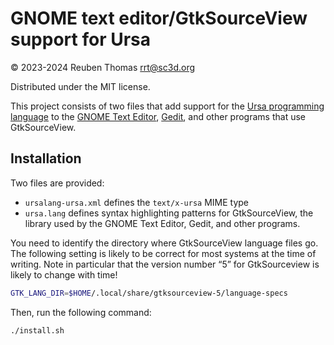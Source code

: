 # GNOME text editor/GtkSourceView support for Ursa

© 2023-2024 Reuben Thomas <rrt@sc3d.org>

Distributed under the MIT license.

This project consists of two files that add support for the [Ursa
programming language](https://ursalang.github.io) to the [GNOME Text
Editor](https://apps.gnome.org/TextEditor),
[Gedit](https://wiki.gnome.org/Apps/Gedit), and other programs that use
GtkSourceView.

## Installation

Two files are provided:

* `ursalang-ursa.xml` defines the `text/x-ursa` MIME type
* `ursa.lang` defines syntax highlighting patterns for GtkSourceView, the library used by the GNOME Text Editor, Gedit, and other programs.

You need to identify the directory where GtkSourceView language files go. The following setting is likely to be correct for most systems at the time of writing. Note in particular that the version number “5” for GtkSourceview is likely to change with time!

```sh
GTK_LANG_DIR=$HOME/.local/share/gtksourceview-5/language-specs
```

Then, run the following command:

```sh
./install.sh
```

